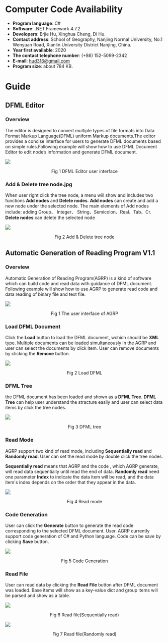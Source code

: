 # Computer Code Availability
- **Program language**: C#  
- **Software**: .NET Framework 4.7.2  
- **Developers**: Erjie Hu, Xinghua Cheng, Di Hu.  
- **Contact address**: School of Geography, Nanjing Normal University, No.1 Wenyuan Road, Xianlin University District Nanjing, China.   
- **Year first available**: 2020  
- **The contact telephone number**: (+86) 152-5099-2342  
- **E-mail**: hud316@gmail.com  
- **Program size**: about 784 KB.  
# Guide
## DFML Editor
### Overview
The editor is designed to convert multiple types of file formats into Data Format Markup Language(DFML) uniform Markup documents.The editor provides a concise interface for users to generate DFML documents based on simple rules.Following example will show how to use DFML Document Editor to edit node’s information and  generate DFML document.  

<img align="center" src="./Image/DFML Editor/DFML Editor user interface.jpg">  
<p align="center">Fig 1 DFML Editor user interface</p>  

### Add & Delete tree node.jpg
When user right click the tree node, a menu wiil show and includes two functions **Add nodes** and **Delete nodes**. **Add nodes** can create and add a new node under the selected node. The main elements of Add nodes include: adding Group、 Integer、 String、Semicolon、Real、Tab、Cr. **Delete nodes** can delete the selected node 

<img align="center" src="./Image/DFML Editor/Add & Delete tree node.jpg">  
<p align="center">Fig 2 Add & Delete tree node</p>  

## Automatic Generation of Reading Program V1.1
### Overview  
Automatic Generation of Reading Program(AGRP) is a kind of software which can build code and read data with guidance of DFML document. Following example will show how to use AGRP to generate read code and data reading of binary file and text file.  

<img align="center" src="./Image/AGRP/The user interface of AGRP.jpg">  
<p align="center">Fig 1 The user interface of AGRP</p>  

### Load DFML Document  
Click the **Load** button to load the DFML document, wchich should be **XML** type. Multiple documents can be loaded simultaneously in the AGRP and user can select the documents by click item. User can remove documents by clicking the **Remove** button.
 
<img align="center" src="./Image/AGRP/Load DFML.jpg">  
<p align="center">Fig 2 Load DFML</p>  

### DFML Tree
the DFML document has been loaded and shown as a **DFML Tree**. **DFML Tree** can help user understand the stracture easily and user can select data items by click the tree nodes.  

<img align="center" src="./Image/AGRP/Check the DFML tree to selecte the data to read.jpg">  
<p align="center">Fig 3 DFML tree</p>  

### Read Mode 
AGRP support two kind of read mode, including **Sequentially read** and **Randomly read**. User can set the read mode by double click the tree nodes.  

**Sequentially read** means that AGRP and the code , which AGRP generate, will read data sequentially until read the end of data.
**Randomly read** need one parameter **Index** to indicate the data item will be read, and the data item's index depends on the order that they appear in the data.

<img align="center" src="./Image/AGRP/Double check the tree node can select the read mode.jpg">  
<p align="center">Fig 4 Read mode</p> 

### Code Generation
User can click the **Generate** button to generate the read code corresponding to the selected DFML document. User. AGRP currently support code generation of C# and Python language. Code can be save by clicking **Save** button.

<img align="center" src="./Image/AGRP/Select program language of the code to generate.jpg">  
<p align="center">Fig 5 Code Generation</p> 

### Read File
User can read data by clicking the **Read File** button after DFML document was loaded. Base items will show as a key-value dict and group items will be parsed and show as a table.

<img align="center" src="./Image/AGRP/Click Read File button to read data(Sequentially read).jpg">  
<p align="center">Fig 6 Read file(Sequentially read)</p> 

<img align="center" src="./Image/AGRP/Click Read File button to read data(Randomly read).jpg">  
<p align="center">Fig 7 Read file(Randomly read)</p> 
